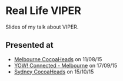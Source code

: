 # Real Life VIPER
Slides of my talk about VIPER.

## Presented at
* [Melbourne CocoaHeads](http://www.melbournecocoaheads.com/) on 11/08/15
* [YOW! Connected - Melbourne](https://www.youtube.com/watch?v=YOI0yCge3jk) on 17/09/15
* [Sydney CocoaHeads](http://www.melbournecocoaheads.com/) on 15/10/15
